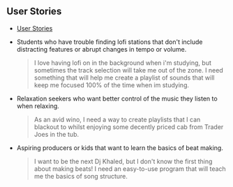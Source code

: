 ## User Stories
* [User Stories](user-stories.md) 

* Students who have trouble finding lofi stations that don't include distracting features or abrupt changes in tempo or volume.
	
	> I love having lofi on in the background when i'm studying, but sometimes the track selection will take me out of the zone. I need something that will help me create a playlist of sounds that will keep me focused 100% of the time when im studying.

* Relaxation seekers who want better control of the music they listen to when relaxing.

	> As an avid wino, I need a way to create playlists that I can blackout to whilst enjoying some decently priced cab from Trader Joes in the tub.

* Aspiring producers or kids that want to learn the basics of beat making.

	> I want to be the next Dj Khaled, but I don't know the first thing about making beats! I need an easy-to-use program that will teach me the basics of song structure.
	